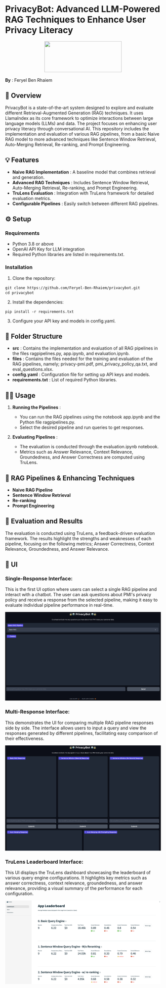 # PrivacyBot: Advanced LLM-Powered RAG Techniques to Enhance User Privacy Literacy
<p align="center">
<img src="https://upload.wikimedia.org/wikipedia/commons/thumb/2/2b/Logo_Université_de_Lausanne.svg/1280px-Logo_Université_de_Lausanne.svg.png" width="250" height="100"/> <br>
 </p>

 **By** : Feryel Ben Rhaiem


## 🧐 Overview
PrivacyBot is a state-of-the-art system designed to explore and evaluate different Retrieval-Augmented Generation (RAG) techniques. It uses LlamaIndex as its core framework to optimize interactions between large language models (LLMs) and data. The project focuses on enhancing user privacy literacy through conversational AI. This repository includes the implementation and evaluation of various RAG pipelines, from a basic Naive RAG model to more advanced techniques like Sentence Window Retrieval, Auto-Merging Retrieval, Re-ranking, and Prompt Engineering.

## 💡 Features
* **Naive RAG Implementation** : A baseline model that combines retrieval and generation.
* **Advanced RAG Techniques** : Includes Sentence Window Retrieval, Auto-Merging Retrieval, Re-ranking, and Prompt Engineering.
* **TruLens Evaluation** : Integration with TruLens framework for detailed evaluation metrics.
* **Configurable Pipelines** : Easily switch between different RAG pipelines.

## ⚙️ Setup
### Requirements
* Python 3.8 or above
* OpenAI API Key for LLM integration
* Required Python libraries are listed in requirements.txt.

### Installation
1. Clone the repository:
```console
git clone https://github.com/Feryel-Ben-Rhaiem/privacybot.git
cd privacybot
```
2.  Install the dependencies:
```console
pip install -r requirements.txt
```
3. Configure your API key and models in config.yaml.

## 📁 Folder Structure
* **src** : Contains the implementation and evaluation of all RAG pipelines in the files ragpipelines.py, app.ipynb, and evaluation.ipynb.
* **files** : Contains the files needed for the training and evaluation of the RAG pipelines, namely; privacy-pmi.pdf, pmi_privacy_policy_qa.txt, and eval_questions.xlsx.
* **config.yaml** : Configuration file for setting up API keys and models.
* **requirements.txt** : List of required Python libraries.

## 👩‍💻 Usage
1. **Running the Pipelines** :
   * You can run the RAG pipelines using the notebook app.ipynb and the Python file ragpipelines.py.
   * Select the desired pipeline and run queries to get responses.

2. **Evaluating Pipelines** :
   * The evaluation is conducted through the evaluation.ipynb notebook.
   * Metrics such as Answer Relevance, Context Relevance, Groundedness, and Answer Correctness are computed using TruLens.

## 🤖 RAG Pipelines & Enhancing Techniques
* **Naive RAG Pipeline**
* **Sentence Window Retrieval**
* **Re-ranking**
* **Prompt Engineering**

## 🎯 Evaluation and Results
The evaluation is conducted using TruLens, a feedback-driven evaluation framework. The results highlight the strengths and weaknesses of each pipeline, focusing on the following metrics; Answer Correctness, Context Relevance, Groundedness, and Answer Relevance.

## 📱 UI

### Single-Response Interface: 
This is the first UI option where users can select a single RAG pipeline and interact with a chatbot. The user can ask questions about PMI's privacy policy and receive a response from the selected pipeline, making it easy to evaluate individual pipeline performance in real-time.

![Display1](https://github.com/Feryel-Ben-Rhaiem/privacybot/blob/main/files/Display1.png?raw=true)


### Multi-Response Interface:
This demonstrates the UI for comparing multiple RAG pipeline responses side by side. The interface allows users to input a query and view the responses generated by different pipelines, facilitating easy comparison of their effectiveness.

![Display2](https://github.com/Feryel-Ben-Rhaiem/privacybot/blob/main/files/Display2.png)


### TruLens Leaderboard Interface:
This UI displays the TruLens dashboard showcasing the leaderboard of various query engine configurations. It highlights key metrics such as answer correctness, context relevance, groundedness, and answer relevance, providing a visual summary of the performance for each configuration.

![TruLens](https://github.com/Feryel-Ben-Rhaiem/privacybot/blob/main/files/TruLens-Dashboard.png)
